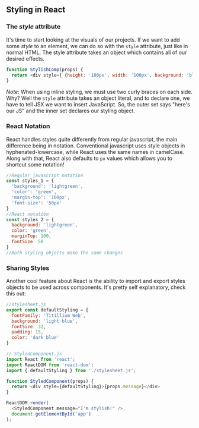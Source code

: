 ## Styling in React

### The _style_ attribute
It's time to start looking at the visuals of our projects. If we want to add some _style_ to an element, we can do so with the `style` attribute, just like in normal HTML. The style attribute takes an object which contains all of our desired effects.
```javascript
function StylishComp(props) {
  return <div style={ {height: '100px', width: '100px', background: 'blue'} }>Tester</div>;
}
```
_Note_: When using inline styling, we must use two curly braces on each side. Why? Well the `style` attribute takes an object literal, and to declare one, we have to tell JSX we want to insert JavaScript. So, the outer set says "here's our JS" and the inner set declares our styling object.

### React Notation
React handles styles quite differently from regular javascript, the main difference being in notation. Conventional javascript uses style objects in hyphenated-lowercase, while React uses the same names in camelCase. Along with that, React also defaults to `px` values which allows you to shortcut some notation!
```javascript
//Regular javascript notation
const styles_1 = {
  'background': 'lightgreen',
  'color': 'green',
  'margin-top': '100px',
  'font-size': '50px'
}
//React notation
const styles_2 = {
  background: 'lightgreen',
  color: 'green',
  marginTop: 100,
  fontSize: 50
}
//Both styling objects make the same changes
```

### Sharing Styles
Another cool feature about React is the ability to import and export styles objects to be used across components. It's pretty self explanatory, check this out:
```javascript
//stylesheet.js
export const defaultStyling = {
  fontFamily: 'Titillium Web',
  background: 'light blue',
  fontSize: 32,
  padding: 15,
  color: 'dark blue'
}

// StyledComponent.js
import React from 'react';
import ReactDOM from 'react-dom';
import { defaultStyling } from './stylesheet.js';

function StyledComponent(props) {
  return <div style={defaultStyling}>{props.message}</div>
}

ReactDOM.render(
  <StyledComponent message="I'm stylish!" />,
  document.getElementById('app')
);
```
